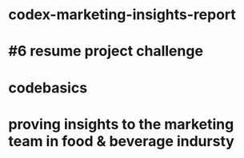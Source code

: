 # codex-marketing-insights-report
#  #6 resume project challenge
# codebasics
# proving insights to the marketing team in food & beverage indursty

